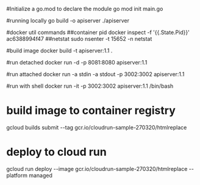 
#Initialize a go.mod to declare the module
go mod init main.go

#running locally
go build -o apiserver
./apiserver

#docker util commands
##container pid
docker inspect -f '{{.State.Pid}}' ac6388994f47
##netstat
sudo nsenter -t 15652 -n netstat

#build image
docker build -t apiserver:1.1 .

#run detached
docker run -d -p 8081:8080 apiserver:1.1

#run attached
docker run -a stdin -a stdout -p 3002:3002 apiserver:1.1

#run with shell
docker run -it -p 3002:3002 apiserver:1.1 /bin/bash

# build image to container registry
gcloud builds submit --tag gcr.io/cloudrun-sample-270320/htmlreplace

# deploy to cloud run
gcloud run deploy --image gcr.io/cloudrun-sample-270320/htmlreplace --platform managed